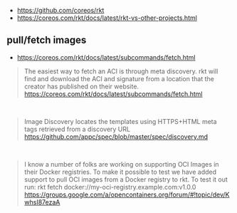 - https://github.com/coreos/rkt
- https://coreos.com/rkt/docs/latest/rkt-vs-other-projects.html

## pull/fetch images

- https://coreos.com/rkt/docs/latest/subcommands/fetch.html

> The easiest way to fetch an ACI is through meta discovery. rkt will find and download the ACI and signature from a location that the creator has published on their website.
> https://coreos.com/rkt/docs/latest/subcommands/fetch.html

<br>

> Image Discovery locates the templates using HTTPS+HTML meta tags retrieved from a discovery URL
> https://github.com/appc/spec/blob/master/spec/discovery.md

<br>

> I know a number of folks are working on supporting OCI Images in their
> Docker registries. To make it possible to test we have added support to pull
> OCI images from a Docker registry to rkt. To test it out run:
> rkt fetch docker://my-oci-registry.example.com:v1.0.0
> https://groups.google.com/a/opencontainers.org/forum/#!topic/dev/KwhsI87ezaA
